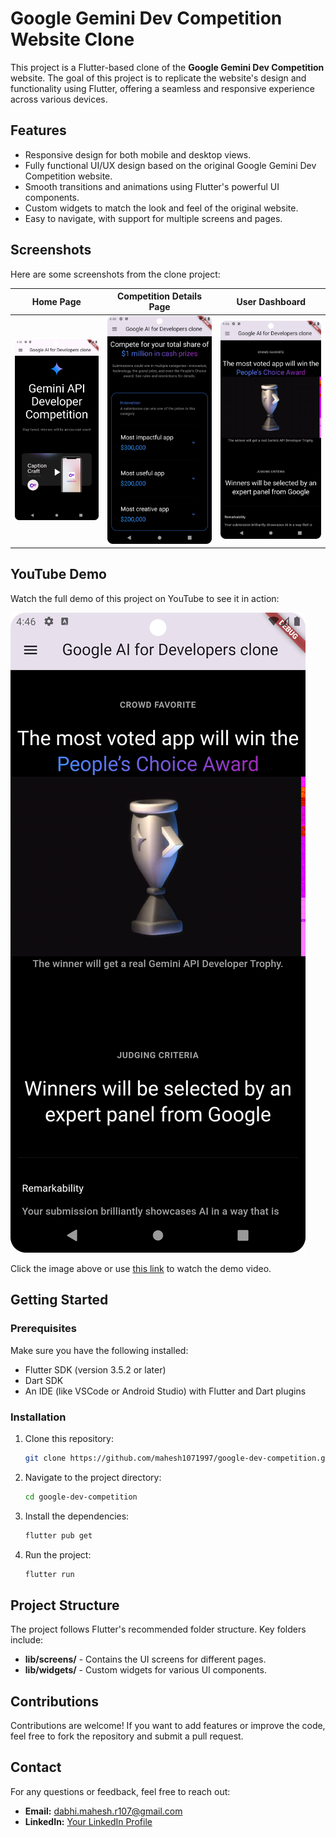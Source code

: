 # Google Gemini Dev Competition Website Clone

This project is a Flutter-based clone of the **Google Gemini Dev Competition** website. The goal of this project is to replicate the website's design and functionality using Flutter, offering a seamless and responsive experience across various devices.

## Features

- Responsive design for both mobile and desktop views.
- Fully functional UI/UX design based on the original Google Gemini Dev Competition website.
- Smooth transitions and animations using Flutter's powerful UI components.
- Custom widgets to match the look and feel of the original website.
- Easy to navigate, with support for multiple screens and pages.

## Screenshots

Here are some screenshots from the clone project:

| Home Page                        | Competition Details Page           | User Dashboard                    |
|-----------------------------------|------------------------------------|------------------------------------|
| ![Home Page](screenshot/Screenshot_20241019_164615.png) | ![Details Page](screenshot/Screenshot_20241019_164637.png) | ![Dashboard](screenshot/Screenshot_20241019_164700.png) |

## YouTube Demo

Watch the full demo of this project on YouTube to see it in action:

[![Watch the video](screenshot/Screenshot_20241019_164700.png)](https://youtu.be/y1cAeb2ofZw)

Click the image above or use [this link](https://youtu.be/y1cAeb2ofZw) to watch the demo video.

## Getting Started

### Prerequisites

Make sure you have the following installed:

- Flutter SDK (version 3.5.2 or later)
- Dart SDK
- An IDE (like VSCode or Android Studio) with Flutter and Dart plugins

### Installation

1. Clone this repository:
    ```bash
    git clone https://github.com/mahesh1071997/google-dev-competition.git
    ```

2. Navigate to the project directory:
    ```bash
    cd google-dev-competition
    ```

3. Install the dependencies:
    ```bash
    flutter pub get
    ```

4. Run the project:
    ```bash
    flutter run
    ```

## Project Structure

The project follows Flutter's recommended folder structure. Key folders include:

- **lib/screens/** - Contains the UI screens for different pages.
- **lib/widgets/** - Custom widgets for various UI components.

## Contributions

Contributions are welcome! If you want to add features or improve the code, feel free to fork the repository and submit a pull request.

## Contact

For any questions or feedback, feel free to reach out:

- **Email:** dabhi.mahesh.r107@gmail.com
- **LinkedIn:** [Your LinkedIn Profile]([https://linkedin.com/in/yourprofile](https://www.linkedin.com/in/maheshdabhi/))
